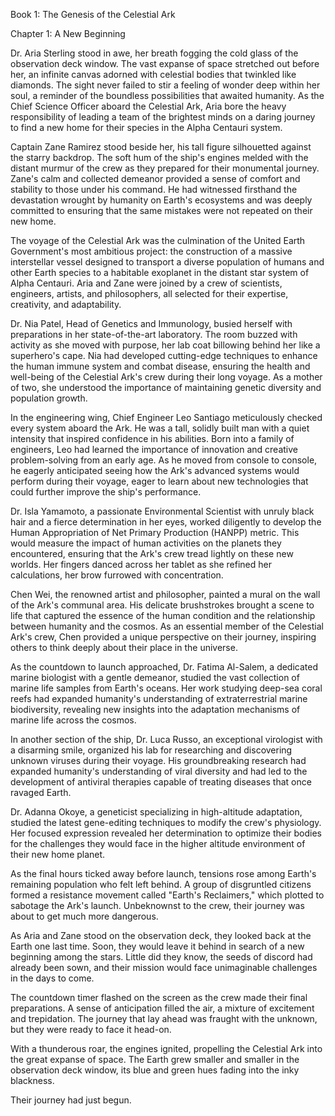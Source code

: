 Book 1: The Genesis of the Celestial Ark

Chapter 1: A New Beginning

Dr. Aria Sterling stood in awe, her breath fogging the cold glass of the observation deck window. The vast expanse of space stretched out before her, an infinite canvas adorned with celestial bodies that twinkled like diamonds. The sight never failed to stir a feeling of wonder deep within her soul, a reminder of the boundless possibilities that awaited humanity. As the Chief Science Officer aboard the Celestial Ark, Aria bore the heavy responsibility of leading a team of the brightest minds on a daring journey to find a new home for their species in the Alpha Centauri system.

Captain Zane Ramirez stood beside her, his tall figure silhouetted against the starry backdrop. The soft hum of the ship's engines melded with the distant murmur of the crew as they prepared for their monumental journey. Zane's calm and collected demeanor provided a sense of comfort and stability to those under his command. He had witnessed firsthand the devastation wrought by humanity on Earth's ecosystems and was deeply committed to ensuring that the same mistakes were not repeated on their new home.

The voyage of the Celestial Ark was the culmination of the United Earth Government's most ambitious project: the construction of a massive interstellar vessel designed to transport a diverse population of humans and other Earth species to a habitable exoplanet in the distant star system of Alpha Centauri. Aria and Zane were joined by a crew of scientists, engineers, artists, and philosophers, all selected for their expertise, creativity, and adaptability.

Dr. Nia Patel, Head of Genetics and Immunology, busied herself with preparations in her state-of-the-art laboratory. The room buzzed with activity as she moved with purpose, her lab coat billowing behind her like a superhero's cape. Nia had developed cutting-edge techniques to enhance the human immune system and combat disease, ensuring the health and well-being of the Celestial Ark's crew during their long voyage. As a mother of two, she understood the importance of maintaining genetic diversity and population growth.

In the engineering wing, Chief Engineer Leo Santiago meticulously checked every system aboard the Ark. He was a tall, solidly built man with a quiet intensity that inspired confidence in his abilities. Born into a family of engineers, Leo had learned the importance of innovation and creative problem-solving from an early age. As he moved from console to console, he eagerly anticipated seeing how the Ark's advanced systems would perform during their voyage, eager to learn about new technologies that could further improve the ship's performance.

Dr. Isla Yamamoto, a passionate Environmental Scientist with unruly black hair and a fierce determination in her eyes, worked diligently to develop the Human Appropriation of Net Primary Production (HANPP) metric. This would measure the impact of human activities on the planets they encountered, ensuring that the Ark's crew tread lightly on these new worlds. Her fingers danced across her tablet as she refined her calculations, her brow furrowed with concentration.

Chen Wei, the renowned artist and philosopher, painted a mural on the wall of the Ark's communal area. His delicate brushstrokes brought a scene to life that captured the essence of the human condition and the relationship between humanity and the cosmos. As an essential member of the Celestial Ark's crew, Chen provided a unique perspective on their journey, inspiring others to think deeply about their place in the universe.

As the countdown to launch approached, Dr. Fatima Al-Salem, a dedicated marine biologist with a gentle demeanor, studied the vast collection of marine life samples from Earth's oceans. Her work studying deep-sea coral reefs had expanded humanity's understanding of extraterrestrial marine biodiversity, revealing new insights into the adaptation mechanisms of marine life across the cosmos.

In another section of the ship, Dr. Luca Russo, an exceptional virologist with a disarming smile, organized his lab for researching and discovering unknown viruses during their voyage. His groundbreaking research had expanded humanity's understanding of viral diversity and had led to the development of antiviral therapies capable of treating diseases that once ravaged Earth.

Dr. Adanna Okoye, a geneticist specializing in high-altitude adaptation, studied the latest gene-editing techniques to modify the crew's physiology. Her focused expression revealed her determination to optimize their bodies for the challenges they would face in the higher altitude environment of their new home planet.

As the final hours ticked away before launch, tensions rose among Earth's remaining population who felt left behind. A group of disgruntled citizens formed a resistance movement called "Earth's Reclaimers," which plotted to sabotage the Ark's launch. Unbeknownst to the crew, their journey was about to get much more dangerous.

As Aria and Zane stood on the observation deck, they looked back at the Earth one last time. Soon, they would leave it behind in search of a new beginning among the stars. Little did they know, the seeds of discord had already been sown, and their mission would face unimaginable challenges in the days to come.

The countdown timer flashed on the screen as the crew made their final preparations. A sense of anticipation filled the air, a mixture of excitement and trepidation. The journey that lay ahead was fraught with the unknown, but they were ready to face it head-on.

With a thunderous roar, the engines ignited, propelling the Celestial Ark into the great expanse of space. The Earth grew smaller and smaller in the observation deck window, its blue and green hues fading into the inky blackness.

Their journey had just begun.